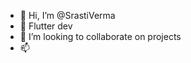 - 👋 Hi, I’m @SrastiVerma
- 🌱 Flutter dev
- 💞️ I’m looking to collaborate on projects
- 📫 

<!---
SrastiVerma/SrastiVerma is a ✨ special ✨ repository because its `README.md` (this file) appears on your GitHub profile.
You can click the Preview link to take a look at your changes.
--->

